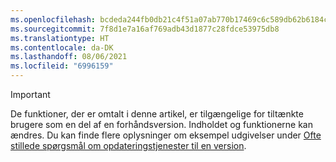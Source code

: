 ```yaml
---
ms.openlocfilehash: bcdeda244fb0db21c4f51a07ab770b17469c6c589db62b6184c78245c4ba2ca5
ms.sourcegitcommit: 7f8d1e7a16af769adb43d1877c28fdce53975db8
ms.translationtype: HT
ms.contentlocale: da-DK
ms.lasthandoff: 08/06/2021
ms.locfileid: "6996159"
---
```

> [!IMPORTANT]
> De funktioner, der er omtalt i denne artikel, er tilgængelige for tiltænkte brugere som en del af en forhåndsversion. Indholdet og funktionerne kan ændres. Du kan finde flere oplysninger om eksempel udgivelser under [Ofte stillede spørgsmål om opdateringstjenester til en version](/dynamics365/unified-operations/fin-and-ops/get-started/one-version).